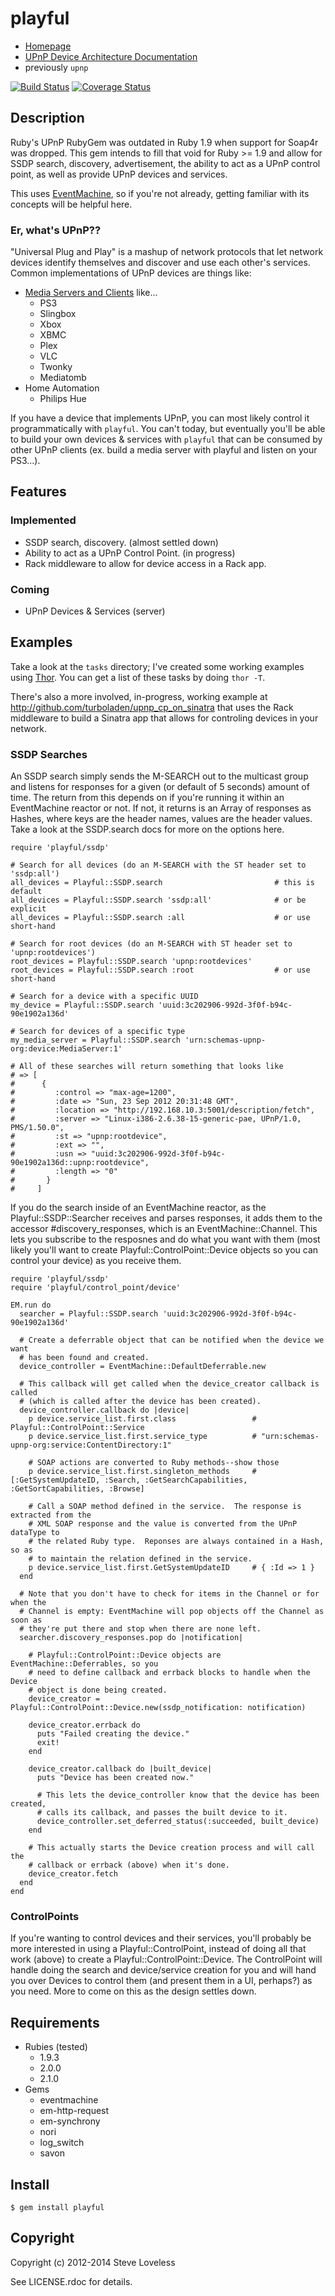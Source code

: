 # playful

*   [Homepage](http://github.com/turboladen/playful)
*   [UPnP Device Architecture Documentation](http://upnp.org/specs/arch/UPnP-arch-DeviceArchitecture-v1.0.pdf)
*   previously `upnp`


[<img src="https://travis-ci.org/turboladen/playful.png?branch=master"
alt="Build Status" />](https://travis-ci.org/turboladen/playful) [<img
src="https://coveralls.io/repos/turboladen/playful/badge.png" alt="Coverage
Status" />](https://coveralls.io/r/turboladen/playful)

## Description

Ruby's UPnP RubyGem was outdated in Ruby 1.9 when support for Soap4r was
dropped.  This gem intends to fill that void for Ruby >= 1.9 and allow for
SSDP search, discovery, advertisement, the ability to act as a UPnP control
point, as well as provide UPnP devices and services.

This uses [EventMachine](http://github.com/eventmachine/eventmachine), so if
you're not already, getting familiar with its concepts will be helpful here.

### Er, what's UPnP??

"Universal Plug and Play" is a mashup of network protocols that let network
devices identify themselves and discover and use each other's services.
Common implementations of UPnP devices are things like:

* [Media Servers and Clients](http://en.wikipedia.org/wiki/List_of_UPnP_AV_media_servers_and_clients) like...
    * PS3
    * Slingbox
    * Xbox
    * XBMC
    * Plex
    * VLC
    * Twonky
    * Mediatomb
* Home Automation
    * Philips Hue


If you have a device that implements UPnP, you can most likely control it
programmatically with `playful`.  You can't today, but eventually you'll be
able to build your own devices & services with `playful` that can be consumed
by other UPnP clients (ex. build a media server with playful and listen on
your PS3...).

## Features

### Implemented

*   SSDP search, discovery. (almost settled down)
*   Ability to act as a UPnP Control Point. (in progress)
*   Rack middleware to allow for device access in a Rack app.


### Coming

*   UPnP Devices & Services (server)


## Examples

Take a look at the `tasks` directory; I've created some working examples using
[Thor](https://github.com/wycats/thor).  You can get a list of these tasks by
doing `thor -T`.

There's also a more involved, in-progress, working example at
http://github.com/turboladen/upnp_cp_on_sinatra that uses the Rack middleware
to build a Sinatra app that allows for controling devices in your network.

### SSDP Searches

An SSDP search simply sends the M-SEARCH out to the multicast group and
listens for responses for a given (or default of 5 seconds) amount of time.
The return from this depends on if you're running it within an EventMachine
reactor or not. If not, it returns is an Array of responses as Hashes, where
keys are the header names, values are the header values.  Take a look at the
SSDP.search docs for more on the options here.

    require 'playful/ssdp'

    # Search for all devices (do an M-SEARCH with the ST header set to 'ssdp:all')
    all_devices = Playful::SSDP.search                         # this is default
    all_devices = Playful::SSDP.search 'ssdp:all'              # or be explicit
    all_devices = Playful::SSDP.search :all                    # or use short-hand

    # Search for root devices (do an M-SEARCH with ST header set to 'upnp:rootdevices')
    root_devices = Playful::SSDP.search 'upnp:rootdevices'
    root_devices = Playful::SSDP.search :root                  # or use short-hand

    # Search for a device with a specific UUID
    my_device = Playful::SSDP.search 'uuid:3c202906-992d-3f0f-b94c-90e1902a136d'

    # Search for devices of a specific type
    my_media_server = Playful::SSDP.search 'urn:schemas-upnp-org:device:MediaServer:1'

    # All of these searches will return something that looks like
    # => [
    #      {
    #         :control => "max-age=1200",
    #         :date => "Sun, 23 Sep 2012 20:31:48 GMT",
    #         :location => "http://192.168.10.3:5001/description/fetch",
    #         :server => "Linux-i386-2.6.38-15-generic-pae, UPnP/1.0, PMS/1.50.0",
    #         :st => "upnp:rootdevice",
    #         :ext => "",
    #         :usn => "uuid:3c202906-992d-3f0f-b94c-90e1902a136d::upnp:rootdevice",
    #         :length => "0"
    #       }
    #     ]

If you do the search inside of an EventMachine reactor, as the
Playful::SSDP::Searcher receives and parses responses, it adds them to the
accessor #discovery_responses, which is an EventMachine::Channel.  This lets
you subscribe to the resposnes and do what you want with them (most likely
you'll want to create Playful::ControlPoint::Device objects so you can control
your device) as you receive them.

    require 'playful/ssdp'
    require 'playful/control_point/device'

    EM.run do
      searcher = Playful::SSDP.search 'uuid:3c202906-992d-3f0f-b94c-90e1902a136d'

      # Create a deferrable object that can be notified when the device we want
      # has been found and created.
      device_controller = EventMachine::DefaultDeferrable.new

      # This callback will get called when the device_creator callback is called
      # (which is called after the device has been created).
      device_controller.callback do |device|
        p device.service_list.first.class                 # Playful::ControlPoint::Service
        p device.service_list.first.service_type          # "urn:schemas-upnp-org:service:ContentDirectory:1"

        # SOAP actions are converted to Ruby methods--show those
        p device.service_list.first.singleton_methods     # [:GetSystemUpdateID, :Search, :GetSearchCapabilities, :GetSortCapabilities, :Browse]

        # Call a SOAP method defined in the service.  The response is extracted from the
        # XML SOAP response and the value is converted from the UPnP dataType to
        # the related Ruby type.  Reponses are always contained in a Hash, so as
        # to maintain the relation defined in the service.
        p device.service_list.first.GetSystemUpdateID     # { :Id => 1 }
      end

      # Note that you don't have to check for items in the Channel or for when the
      # Channel is empty: EventMachine will pop objects off the Channel as soon as
      # they're put there and stop when there are none left.
      searcher.discovery_responses.pop do |notification|

        # Playful::ControlPoint::Device objects are EventMachine::Deferrables, so you
        # need to define callback and errback blocks to handle when the Device
        # object is done being created.
        device_creator = Playful::ControlPoint::Device.new(ssdp_notification: notification)

        device_creator.errback do
          puts "Failed creating the device."
          exit!
        end

        device_creator.callback do |built_device|
          puts "Device has been created now."

          # This lets the device_controller know that the device has been created,
          # calls its callback, and passes the built device to it.
          device_controller.set_deferred_status(:succeeded, built_device)
        end

        # This actually starts the Device creation process and will call the
        # callback or errback (above) when it's done.
        device_creator.fetch
      end
    end

### ControlPoints

If you're wanting to control devices and their services, you'll probably be
more interested in using a Playful::ControlPoint, instead of doing all that
work (above) to create a Playful::ControlPoint::Device.  The ControlPoint will
handle doing the search and device/service creation for you and will hand you
over Devices to control them (and present them in a UI, perhaps?) as you need.
 More to come on this as the design settles down.

## Requirements

* Rubies (tested)
    * 1.9.3
    * 2.0.0
    * 2.1.0
* Gems
    * eventmachine
    * em-http-request
    * em-synchrony
    * nori
    * log_switch
    * savon



## Install

    $ gem install playful

## Copyright

Copyright (c) 2012-2014 Steve Loveless

See LICENSE.rdoc for details.

